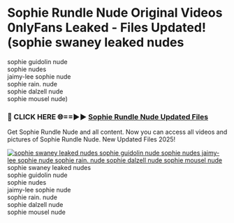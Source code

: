 # Sophie Rundle Nude Original Videos 0nlyFans Leaked - Files Updated! (sophie swaney leaked nudes<br>
sophie guidolin nude<br>
sophie nudes<br>
jaimy-lee sophie nude<br>
sophie rain. nude<br>
sophie dalzell nude<br>
sophie mousel nude)

<h3>🔴 CLICK HERE 🌐==►► <a href="https://tinyurl.com/2p9ay9w9" rel="nofollow">Sophie Rundle Nude Updated Files</a></h3>

Get Sophie Rundle Nude and all content. Now you can access all videos and pictures of Sophie Rundle Nude. New Updated Files 2025!

[![sophie swaney leaked nudes<br>
sophie guidolin nude<br>
sophie nudes<br>
jaimy-lee sophie nude<br>
sophie rain. nude<br>
sophie dalzell nude<br>
sophie mousel nude](https://i.imgur.com/KQgVmj3.gif)](https://tinyurl.com/2p9ay9w9)
sophie swaney leaked nudes<br>
sophie guidolin nude<br>
sophie nudes<br>
jaimy-lee sophie nude<br>
sophie rain. nude<br>
sophie dalzell nude<br>
sophie mousel nude